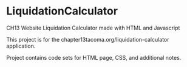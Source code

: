 # LiquidationCalculator
CH13 Website Liquidation Calculator made with HTML and Javascript

This project is for the chapter13tacoma.org/liquidation-calculator application. 

Project contains code sets for HTML page, CSS, and additional notes. 
